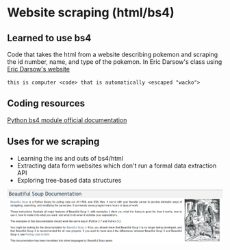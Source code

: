 # Website scraping (html/bs4)
## Learned to use bs4 

Code that takes the html from a website describing pokemon and scraping the id number, name, and type of the pokemon.
In Eric Darsow's class using [Eric Darsow's website][idx]

    this is computer <code> that is automatically <escaped "wacko">

## Coding resources
[Python bs4 module official documentation](https://www.crummy.com/software/BeautifulSoup/bs4/doc/)

## Uses for we  scraping
* Learning the ins and outs of bs4/html
* Extracting data form websites which don't run a formal data extraction API
* Exploring tree-based data structures

![Soup Doc](markdown.png)

[idx]:https://technologyrediscovery.net/
